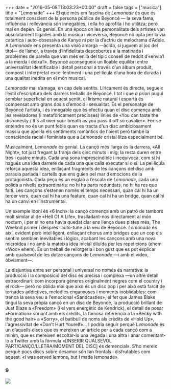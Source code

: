 +++
date = "2016-05-08T13:03:23+00:00"
draft = false
tags = ["música"]
title = "Lemonade"
+++
El que més em fascina de *Lemonade* és que és totalment conscient de la persona pública de Beyoncé — la seva fama, influència i rellevància són innegables, i ella ho aprofita i ho utilitza; però mai en depèn. És genial. En una època on les personalitats dels artistes van absolutament lligades amb la música i viceversa, Beyoncé no opta per la via catàrtica i auto-obsessiva de Kanye ni per la d’actriu de melodrama d’Adele. A *Lemonade* ens presenta una visió amarga —àcida, si juguem al joc del títol— de l’amor, a través d’infidelitats descobertes a la matinada i problemes de parella que van més enllà del típic consell de reddit d’«envia’l a la merda i deixa’l». Beyoncé aconsegueix un lloable equilibri entre universalitat identificable i detall personal a través d’un àlbum produït, compost i interpretat excel·lentment i una pel·lícula d’una hora de durada i una qualitat inèdita en el món musical.

<!-- more -->

*Lemonade* mai s’amaga, en cap dels sentits. Líricament és directe, segueix l’estil d’escriptura dels darrers treballs de Beyoncé. I tot i que *a priori* pugui semblar superficial en aquest sentit, el lirisme natural i espartà és compensat amb grans dosis d’emoció i sexualitat. És el personatge de Beyoncé l’artista, i és innegable que és efectiu quan el disc comença amb les reveladores (i metafòricament precioses) línies de «You can taste the dishonesty / It's all over your breath as you pass it off so cavalier». Fer-se entendre no és un punt feble quan es tracta d'un disc ambiciosament massiu que apel·la els sentiments romàntics de l'oient però també la consciència racial i feminista que a *Lemonade* cristal·litza especialment bé. 

Musicalment, *Lemonade* és genial. La cançó més llarga és la darrera, «All Night», tot just fregant la franja dels cinc minuts i mig; la resta duren entre tres i quatre minuts. Cada una sona imprescindible i inequívoca, com si hi hagués una idea darrere de cada una que calia executar sí o sí. La pel·lícula reforça aquesta idea, enllaçant fragments de les cançons del disc amb paraula parlada i cartells que ens guien pel mar d’emocions de la protagonista. Cada peça és un esglaó a l’escala de *Lemonade*, cada una polida a nivells extraordinaris: no hi ha parts redundats, no hi ha res que falti. Les cançons s’estenen només el temps necessari, quan cal hi ha un tercer vers, quan cal hi ha una feature, quan cal hi ha un bridge, quan cal hi ha un canvi en l’instrumental. 

Un exemple idoni és «6 Inch»: la cançó comença amb un patró de tambors molt similar al de «Hell Of A Life», traslladant-nos directament al món nocturn, i per si no ens havia quedat clar ens llença dues pistes més, The Weeknd primer i després l’auto-tune a la veu de Beyoncé. *Lemonade* és així, evident però intel·ligent, enllaçant chorus amb bridges que un cop els sentim semblen inevitables i lògics, acabant les cançons amb una nova microidea i no amb la mateixa idea inicial diluïda per les repeticions (ehem «Woo» ehem). És un treball de rellotgeria i bon gust que es pot explicar amb qualsevol de les dotze cançons de *Lemonade* —i amb el vídeo, òbviament—. 

La disjuntiva entre ser personal i universal no només és narrativa: la producció i la composició del disc és precisa i complexa —un altre detall extraordinari: com incorpora gèneres originalment negres com el country i el rock— però no oblida mai que això és un disc pop i per això està farcit de tornades addictives, melodies enganxoses i moments inoblidables: com trenca la seva veu a l'emocional «Sandcastles», el fet que James Blake tingui la seva pròpia cançó en un disc de Beyoncé, la producció brillant de Just Blaze a «Freedom» (i el vers energètic de Kendrick), el detall de posar «Formation» sonant amb els crèdits, la famosa referència a la «Becky with the good hair» a «Sorry», el batibull de noms als crèdits de «Hold Up», l'agressivitat de «Don't Hurt Yourelf»… I podria seguir perquè *Lemonade* és un d’aquells discs que es mereixen un article per a cada cançó com a mínim, que es mereixen escoltar-lo una vegada i una altra i anar comentant-lo a Twitter amb la fórmula «[INSERIR QUALSEVOL PART/CANÇÓ/LLETRA/MOMENT DEL DISC] és demencial». S'ho mereix perquè pocs discs sobre desamor són tan frontals i disfrutables com aquest. «I was served lemons, but I made lemonade».

### 9

<img id="splashFade" src="https://66.media.tumblr.com/42c0e5aaeba6e1bcf652ff6315c94a60/tumblr_o6v0jfkNVJ1u00ofno1_1280.png">